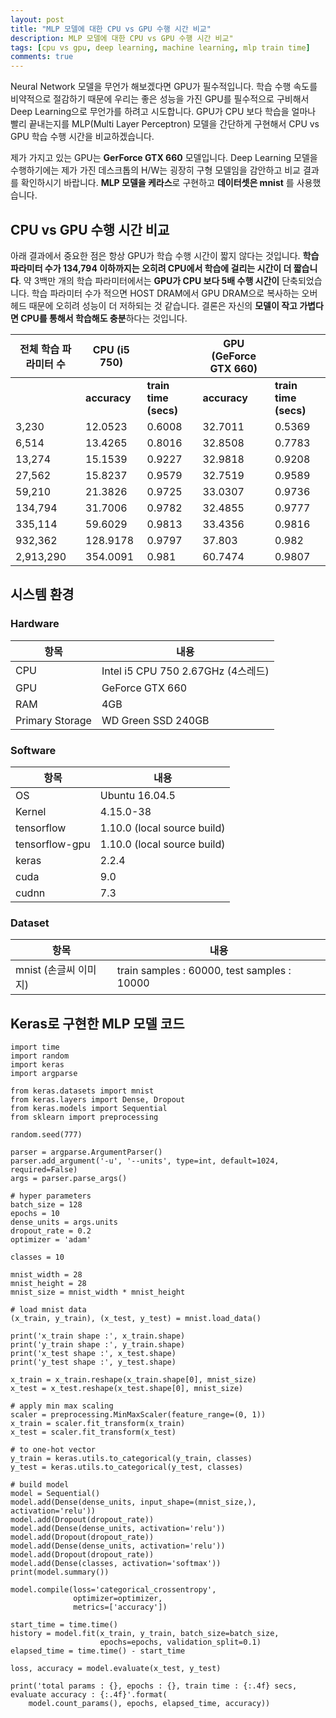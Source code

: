 ```yaml
---
layout: post
title: "MLP 모델에 대한 CPU vs GPU 수행 시간 비교"
description: MLP 모델에 대한 CPU vs GPU 수행 시간 비교"
tags: [cpu vs gpu, deep learning, machine learning, mlp train time]
comments: true
---
```


Neural Network 모델을 무언가 해보겠다면 GPU가 필수적입니다. 학습 수행 속도를 비약적으로 절감하기 때문에 우리는 좋은 성능을 가진 GPU를 필수적으로 구비해서 Deep Learning으로 무언가를 하려고 시도합니다.  GPU가 CPU 보다 학습을 얼마나 빨리 끝내는지를 MLP(Multi Layer Perceptron) 모델을 간단하게 구현해서 CPU vs GPU 학습 수행 시간을 비교하겠습니다.

제가 가지고 있는 GPU는 **GerForce GTX 660** 모델입니다. Deep Learning 모델을 수행하기에는 제가 가진 데스크톱의 H/W는 굉장히 구형 모델임을 감안하고 비교 결과를 확인하시기 바랍니다. **MLP 모델을 케라스**로 구현하고  **데이터셋은 mnist** 를 사용했습니다.

## CPU vs GPU 수행 시간 비교

아래 결과에서 중요한 점은 항상 GPU가 학습 수행 시간이 짧지 않다는 것입니다. **학습 파라미터 수가 134,794 이하까지는 오히려 CPU에서 학습에 걸리는 시간이 더 짧습니다**. 약 3백만 개의 학습 파라미터에서는 **GPU가 CPU 보다 5배 수행 시간이** 단축되었습니다. 학습 파라미터 수가 적으면 HOST DRAM에서 GPU DRAM으로 복사하는 오버헤드 때문에 오히려 성능이 더 저하되는 것 같습니다. 결론은 자신의 **모델이 작고 가볍다면 CPU를 통해서 학습해도 충분**하다는 것입니다.



| **전체 학습 파라미터 수** | **CPU (i5 750)** |                       | **GPU (GeForce GTX 660)** |                       |
| ------------------------- | ---------------- | --------------------- | ------------------------- | --------------------- |
|                           | **accuracy**     | **train time (secs)** | **accuracy**              | **train time (secs)** |
| 3,230                     | 12.0523          | 0.6008                | 32.7011                   | 0.5369                |
| 6,514                     | 13.4265          | 0.8016                | 32.8508                   | 0.7783                |
| 13,274                    | 15.1539          | 0.9227                | 32.9818                   | 0.9208                |
| 27,562                    | 15.8237          | 0.9579                | 32.7519                   | 0.9589                |
| 59,210                    | 21.3826          | 0.9725                | 33.0307                   | 0.9736                |
| 134,794                   | 31.7006          | 0.9782                | 32.4855                   | 0.9777                |
| 335,114                   | 59.6029          | 0.9813                | 33.4356                   | 0.9816                |
| 932,362                   | 128.9178         | 0.9797                | 37.803                    | 0.982                 |
| 2,913,290                 | 354.0091         | 0.981                 | 60.7474                   | 0.9807                |

## 시스템 환경

### Hardware

| 항목            | 내용                               |
| --------------- | ---------------------------------- |
| CPU             | Intel i5 CPU 750 2.67GHz (4스레드) |
| GPU             | GeForce GTX 660                    |
| RAM             | 4GB                                |
| Primary Storage | WD Green SSD 240GB                 |

### Software

| 항목           | 내용                        |
| -------------- | --------------------------- |
| OS             | Ubuntu 16.04.5              |
| Kernel         | 4.15.0-38                   |
| tensorflow     | 1.10.0 (local source build) |
| tensorflow-gpu | 1.10.0 (local source build) |
| keras          | 2.2.4                       |
| cuda           | 9.0                         |
| cudnn          | 7.3                         |

### Dataset

| 항목                  | 내용                                        |
| --------------------- | ------------------------------------------- |
| mnist (손글씨 이미지) | train samples : 60000, test samples : 10000 |

## Keras로 구현한 MLP 모델 코드

```
import time
import random
import keras
import argparse

from keras.datasets import mnist
from keras.layers import Dense, Dropout
from keras.models import Sequential
from sklearn import preprocessing

random.seed(777)

parser = argparse.ArgumentParser()
parser.add_argument('-u', '--units', type=int, default=1024, required=False)
args = parser.parse_args()

# hyper parameters
batch_size = 128
epochs = 10
dense_units = args.units
dropout_rate = 0.2
optimizer = 'adam'

classes = 10

mnist_width = 28
mnist_height = 28
mnist_size = mnist_width * mnist_height

# load mnist data
(x_train, y_train), (x_test, y_test) = mnist.load_data()

print('x_train shape :', x_train.shape)
print('y_train shape :', y_train.shape)
print('x_test shape :', x_test.shape)
print('y_test shape :', y_test.shape)

x_train = x_train.reshape(x_train.shape[0], mnist_size)
x_test = x_test.reshape(x_test.shape[0], mnist_size)

# apply min max scaling
scaler = preprocessing.MinMaxScaler(feature_range=(0, 1))
x_train = scaler.fit_transform(x_train)
x_test = scaler.fit_transform(x_test)

# to one-hot vector
y_train = keras.utils.to_categorical(y_train, classes)
y_test = keras.utils.to_categorical(y_test, classes)

# build model
model = Sequential()
model.add(Dense(dense_units, input_shape=(mnist_size,), activation='relu'))
model.add(Dropout(dropout_rate))
model.add(Dense(dense_units, activation='relu'))
model.add(Dropout(dropout_rate))
model.add(Dense(dense_units, activation='relu'))
model.add(Dropout(dropout_rate))
model.add(Dense(classes, activation='softmax'))
print(model.summary())

model.compile(loss='categorical_crossentropy',
              optimizer=optimizer,
              metrics=['accuracy'])

start_time = time.time()
history = model.fit(x_train, y_train, batch_size=batch_size,
                    epochs=epochs, validation_split=0.1)
elapsed_time = time.time() - start_time

loss, accuracy = model.evaluate(x_test, y_test)

print('total params : {}, epochs : {}, train time : {:.4f} secs, evaluate accuracy : {:.4f}'.format(
    model.count_params(), epochs, elapsed_time, accuracy))
```

